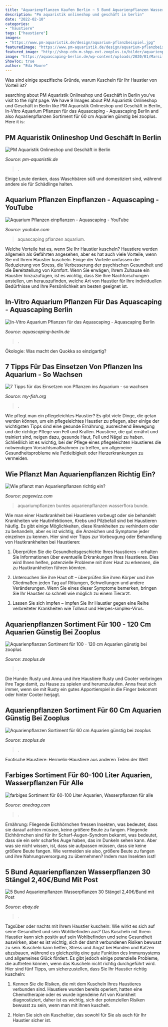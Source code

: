 ```yaml
---
title: "Aquarienpflanzen Kaufen Berlin ~ 5 Bund Aquarienpflanzen Wasserpflanzen 30 Stängel 2,40€/bund Mit Post"
description: "Pm aquaristik onlineshop und geschäft in berlin"
date: "2022-02-10"
categories:
- "haustiere"
tags: ["haustiere"]
images:
- "https://www.pm-aquaristik.de/design/aquarium-pflanzbeispiel.jpg"
featuredImage: "https://www.pm-aquaristik.de/design/aquarium-pflanzbeispiel.jpg"
featured_image: "http://shop-cdn-m.shpp.ext.zooplus.io/bilder/aquarienpflanzen/zooplants/fr/cm/aquarien/6/400/60904_sortiment100_120cm9_6.jpg"
image: "https://aquascaping-berlin.de/wp-content/uploads/2020/01/Marsilea-Hirsuta-kaufen.jpg"
ShowToc: true
author: "Eda Moore"
---
```



Was sind einige spezifische Gründe, warum Kuscheln für Ihr Haustier von Vorteil ist?

	

		
searching about PM Aquaristik Onlineshop und Geschäft in Berlin you've visit to the right page. We have 9 Images about PM Aquaristik Onlineshop und Geschäft in Berlin like PM Aquaristik Onlineshop und Geschäft in Berlin, In-Vitro Aquarium Pflanzen für das Aquascaping - Aquascaping Berlin and also Aquarienpflanzen Sortiment für 60 cm Aquarien günstig bei zooplus. Here it is:
		
    
## PM Aquaristik Onlineshop Und Geschäft In Berlin

<img loading=lazy src="https://www.pm-aquaristik.de/design/aquarium-pflanzbeispiel.jpg" onerror="this.onerror=null;this.src='https://tse1.mm.bing.net/th?id=OIP.gDmyv39RlNwFZHf3LN4DtAAAAA&amp;pid=15.1';" alt="PM Aquaristik Onlineshop und Geschäft in Berlin">

_Source: pm-aquaristik.de_

>. 

	

Einige Leute denken, dass Waschbären süß und domestiziert sind, während andere sie für Schädlinge halten.

    
## Aquarium Pflanzen Einpflanzen - Aquascaping - YouTube

<img loading=lazy src="https://i.ytimg.com/vi/SBreD3DnJAQ/maxresdefault.jpg" onerror="this.onerror=null;this.src='https://tse1.mm.bing.net/th?id=OIP.YIqjgH_onrRV4gfSvw0lGwHaEK&amp;pid=15.1';" alt="Aquarium Pflanzen einpflanzen - Aquascaping - YouTube">

_Source: youtube.com_

>aquascaping pflanzen aquarium. 

	

Welche Vorteile hat es, wenn Sie Ihr Haustier kuscheln?
Haustiere werden allgemein als Gefährten angesehen, aber es hat auch viele Vorteile, wenn Sie mit Ihrem Haustier kuscheln. Einige der Vorteile umfassen die Reduzierung von Stress, die Verbesserung der psychischen Gesundheit und die Bereitstellung von Komfort. Wenn Sie erwägen, Ihrem Zuhause ein Haustier hinzuzufügen, ist es wichtig, dass Sie Ihre Nachforschungen anstellen, um herauszufinden, welche Art von Haustier für Ihre individuellen Bedürfnisse und Ihre Persönlichkeit am besten geeignet ist.

    
## In-Vitro Aquarium Pflanzen Für Das Aquascaping - Aquascaping Berlin

<img loading=lazy src="https://aquascaping-berlin.de/wp-content/uploads/2020/01/Marsilea-Hirsuta-kaufen.jpg" onerror="this.onerror=null;this.src='https://tse1.mm.bing.net/th?id=OIP.LP2mQPRcZ3sCys6apg97AgHaFj&amp;pid=15.1';" alt="In-Vitro Aquarium Pflanzen für das Aquascaping - Aquascaping Berlin">

_Source: aquascaping-berlin.de_

>. 

	

Ökologie: Was macht den Quokka so einzigartig?

    
## 7 Tipps Für Das Einsetzen Von Pflanzen Ins Aquarium - So Wachsen

<img loading=lazy src="https://my-fish.org/wp-content/uploads/2021/01/Pflanzen-Aquarium-960x720.jpg" onerror="this.onerror=null;this.src='https://tse1.mm.bing.net/th?id=OIP.klYbwwFf22x0h8587ZuQoQHaFj&amp;pid=15.1';" alt="7 Tipps für das Einsetzen von Pflanzen ins Aquarium - so wachsen">

_Source: my-fish.org_

>. 

	

Wie pflegt man ein pflegeleichtes Haustier?
Es gibt viele Dinge, die getan werden können, um ein pflegeleichtes Haustier zu pflegen, aber einige der wichtigsten Tipps sind eine gesunde Ernährung, ausreichend Bewegung und die richtige Pflege von Fell und Krallen. Haustiere, die gut ernährt und trainiert sind, neigen dazu, gesunde Haut, Fell und Nägel zu haben. Schließlich ist es wichtig, bei der Pflege eines pflegeleichten Haustieres die notwendigen Vorsichtsmaßnahmen zu treffen, um allgemeine Gesundheitsprobleme wie Fettleibigkeit oder Herzerkrankungen zu vermeiden.

    
## Wie Pflanzt Man Aquarienpflanzen Richtig Ein?

<img loading=lazy src="http://ecx.images-amazon.com/images/I/61iAh5KFGpL.jpg" onerror="this.onerror=null;this.src='https://tse3.mm.bing.net/th?id=OIP.wdXMjXMuyZHFsuq_ofzK4gHaIc&amp;pid=15.1';" alt="Wie pflanzt man Aquarienpflanzen richtig ein?">

_Source: pagewizz.com_

>aquariumpflanzen buntes aquarienpflanzen wasserflora bunde. 

	

Wie man einer Hautkrankheit bei Haustieren vorbeugt oder sie behandelt
Krankheiten wie Hautinfektionen, Krebs und Pilzbefall sind bei Haustieren häufig. Es gibt einige Möglichkeiten, diese Krankheiten zu verhindern oder zu behandeln, aber es ist wichtig, die Anzeichen und Symptome jeder einzelnen zu kennen. Hier sind vier Tipps zur Vorbeugung oder Behandlung von Hautkrankheiten bei Haustieren:
1. Überprüfen Sie die Gesundheitsgeschichte Ihres Haustieres – erhalten Sie Informationen über eventuelle Erkrankungen Ihres Haustieres. Dies wird Ihnen helfen, potenzielle Probleme mit ihrer Haut zu erkennen, die zu Hautkrankheiten führen könnten.

2. Untersuchen Sie ihre Haut oft – überprüfen Sie ihren Körper und ihre Gliedmaßen jeden Tag auf Rötungen, Schwellungen und andere Veränderungen. Wenn Sie eines dieser Symptome bemerken, bringen Sie Ihr Haustier so schnell wie möglich zu einem Tierarzt.

3. Lassen Sie sich impfen – impfen Sie Ihr Haustier gegen eine Reihe verbreiteter Krankheiten wie Tollwut und Herpes-simplex-Virus.

    
## Aquarienpflanzen Sortiment Für 100 - 120 Cm Aquarien Günstig Bei Zooplus

<img loading=lazy src="http://shop-cdn-m.shpp.ext.zooplus.io/bilder/aquarienpflanzen/zooplants/fr/cm/aquarien/6/400/60904_sortiment100_120cm9_6.jpg" onerror="this.onerror=null;this.src='https://tse2.mm.bing.net/th?id=OIP.SbzB6gDv4XZtN5KY6VZ80gHaHa&amp;pid=15.1';" alt="Aquarienpflanzen Sortiment für 100 - 120 cm Aquarien günstig bei zooplus">

_Source: zooplus.de_

>. 

	

Die Hunde: Rusty und
Anna und ihre Haustiere Rusty und Cooter verbringen ihre Tage damit, zu Hause zu spielen und herumzulaufen. Anna freut sich immer, wenn sie mit Rusty ein gutes Apportierspiel in die Finger bekommt oder hinter Cooter herjagt.

    
## Aquarienpflanzen Sortiment Für 60 Cm Aquarien Günstig Bei Zooplus

<img loading=lazy src="http://media17.mediazs.com/bilder/aquarienpflanzen/zooplants/fr/cm/aquarien/9/800/14114_60cm_aquarium_8_9.jpg" onerror="this.onerror=null;this.src='https://tse2.mm.bing.net/th?id=OIP.WNq4CDN8Wh21DL5FYpp3LQHaHa&amp;pid=15.1';" alt="Aquarienpflanzen Sortiment für 60 cm Aquarien günstig bei zooplus">

_Source: zooplus.de_

>. 

	

Exotische Haustiere: Hermelin-Haustiere aus anderen Teilen der Welt

    
## Farbiges Sortiment Für 60-100 Liter Aquarien, Wasserpflanzen Für Alle

<img loading=lazy src="http://anedrag.com/wp-content/uploads/2019/11/82424.jpg" onerror="this.onerror=null;this.src='https://tse4.mm.bing.net/th?id=OIP.8up9e2LU6TU8CCEZIzwpLQHaHA&amp;pid=15.1';" alt="farbiges Sortiment für 60-100 Liter Aquarien, Wasserpflanzen für alle">

_Source: anedrag.com_

>. 

	

Ernährung: Fliegende Eichhörnchen fressen Insekten, was bedeutet, dass sie darauf achten müssen, keine größere Beute zu fangen.
Fliegende Eichhörnchen sind für ihr Scharf-Augen-Syndrom bekannt, was bedeutet, dass sie ein sehr scharfes Auge haben, das im Dunkeln sehen kann. Aber was sie nicht wissen, ist, dass sie aufpassen müssen, dass sie keine größere Beute fangen. Wie vermeiden sie also, größere Beute zu fangen und ihre Nahrungsversorgung zu übernehmen? Indem man Insekten isst!

    
## 5 Bund Aquarienpflanzen Wasserpflanzen 30 Stängel 2,40€/Bund Mit Post

<img loading=lazy src="https://i.ebayimg.com/images/g/-CgAAOSwmWNcgV7t/s-l300.jpg" onerror="this.onerror=null;this.src='https://tse3.mm.bing.net/th?id=OIP.cthLfhGWR99pD2cx7Ohs1AAAAA&amp;pid=15.1';" alt="5 Bund Aquarienpflanzen Wasserpflanzen 30 Stängel 2,40€/Bund mit Post">

_Source: ebay.de_

>. 

	

Tagsüber oder nachts mit Ihrem Haustier kuscheln: Wie wirkt es sich auf seine Gesundheit und sein Wohlbefinden aus?
Das Kuscheln mit Ihrem Haustier kann sich positiv auf sein Wohlbefinden und seine Gesundheit auswirken, aber es ist wichtig, sich der damit verbundenen Risiken bewusst zu sein. Kuscheln kann helfen, Stress und Angst bei Hunden und Katzen abzubauen, während es gleichzeitig eine gute Funktion des Immunsystems und allgemeines Glück fördert. Es gibt jedoch einige potenzielle Probleme, die auftreten können, wenn das Kuscheln nicht richtig durchgeführt wird. Hier sind fünf Tipps, um sicherzustellen, dass Sie Ihr Haustier richtig kuscheln:
1) Kennen Sie die Risiken, die mit dem Kuscheln Ihres Haustieres verbunden sind. Haustiere wurden bereits operiert, hatten eine Chemotherapie oder es wurde irgendeine Art von Krankheit diagnostiziert, daher ist es wichtig, sich der potenziellen Risiken bewusst zu sein, wenn man mit ihnen kuschelt.

2) Holen Sie sich ein Kuscheltier, das sowohl für Sie als auch für Ihr Haustier sicher ist.

